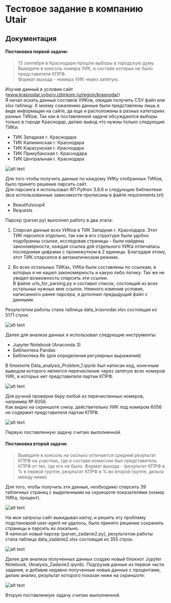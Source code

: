 # Тестовое задание в компанию Utair

## Документация

#### Постановка первой задачи:  

> 13 сентября в Краснодаре прошли выборы в городскую думу.
> Выведите в консоль номера УИК, в составе которых не было представителя КПРФ.  
> Формат выхода - номера УИК через запятую.

Изучив данный в условии сайт (www.krasnodar.vybory.izbirkom.ru/region/krasnodar)  
Я начал искать данные составов УИКов, ожидая получить CSV файл или xlsx таблицу. К моему сожалению данные были представлены лишь в виде информации на сайте, да еще и расположены в разных категориях разных ТИКов. Так как в поставленной задаче обсуждаются выборы только в городе Краснодар, делаю вывод что нужны только следующие ТИКи:

- ТИК Западная г. Краснодара
- ТИК Калининская г. Краснодара
- ТИК Карасунская г. Краснодара
- ТИК Прикубанская г. Краснодара
- ТИК Центральная г. Краснодара

![alt text](screenshots/Screenshot_1.png "Избирательная комиссия Краснодарского края")

Для того чтобы получить данные по каждому УИКу отобранных ТИКов, было принято решение парсить сайт.  
Для парсинга я использовал ЯП Python 3.8.6 и следующие библиотеки:  
(все использованные зависимости прописаны в файле requirements.txt)

- Beautifulsoup4
- Requests

Парсер (parser.py) выполнял работу в два этапа:

1. Спарсил данные всех УИКов в ТИК Западная г. Краснодара. Этот ТИК парсился отдельно, так как в его структуре были удобно подобранны ссылки, исследовав страницы - были найдены закономерности, каждая ссылка для отдельного УИКа отличалась последними цифрами с промежутком в 2 единицы. Благодаря этому, этот ТИК спарсился в автоматическом режиме. 

2. Во всех остальных ТИКах, УИКи были составлены по ссылкам, в которых я не нашел закономерность и какую либо логику. Так же не увидел возможность спарсить эти ссылки.  
В файле urls_for_parsing.py я составил список, состоящий из всех остальных нужных мне ссылок. Немного изменив условия, написанного ранее парсера, я дополнил предыдущий файл с данными.

Результатом работы стала таблица data_krasnodar.xlsx состоящая из 5171 строк.

![alt text](screenshots/Screenshot_2.png "Полученные данные")

Далее для анализа данных я использовал следующие инструменты:

- Jupyter Notebook (Anaconda 3)
- Библиотека Pandas 
- Библиотека Re (для определения регулярных выражений)

В блокноте Data_analysis_Problem_1.ipynb был написан код, конечным выводом которого является перечисление через запятую всех номеров УИК, в которых нет представителя партии КПРФ.

![alt text](screenshots/Screenshot_3.png "Результат работы")

Для ручной проверки беру любой из перечисленных номеров, например № 6056.  
Как видно на скриншоте снизу, действительно УИК под номером 6056 не содержит представителя партии КПРФ.

![alt text](screenshots/Screenshot_4.png "Результат работы")

Первую поставленную задачу считаю выполненной.

#### Постановка второй задачи:

> Выведите в консоль на сколько отличается средний результат КПРФ на участках, где в составе комиссии был
> представитель КПРФ от тех, где его не было.
> Формат выхода - (результат КПРФ в % в первой группе, результат КПРФ в % во второй группе, дельта между ними)

Для того, чтобы получить эти данные, необходимо спарсить 39 табличных страниц с выделенными на скриншоте показателями (номер УИКа, процент).

![alt text](screenshots/Screenshot_5.png "Показатели в %")

На мои запросы сайт выкидывал капчу, и решить эту проблему подстановкой user-agent не удалось, было принято решение сохранить страницы и парсить их локально.  
Я написал новый парсер (parser_zadanie2.py), результатом работы стала таблица data_zadanie2.xlsx состоящая из 355 строк.

![alt text](screenshots/Screenshot_6.png "Результат работы")

Далее для анализа полученных данных создаю новый блокнот Jupyter Notebook, (Analysis_Zadanie2.ipynb).
Подгрузив данные из первой части задания, и добавив недавно полученные новые данные с процентами, делаю анализ, результат которого показан ниже на скриншоте:

![alt text](screenshots/Screenshot_7.png "Результат второго задания")

Вторую поставленную задачу считаю выполненной.